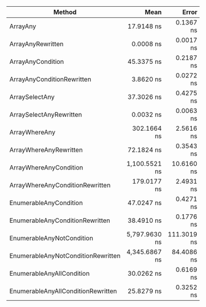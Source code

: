 |                             Method |          Mean |       Error |      StdDev |        Median |
|----------------------------------- |--------------:|------------:|------------:|--------------:|
|                           ArrayAny |    17.9148 ns |   0.1367 ns |   0.1212 ns |    17.9176 ns |
|                  ArrayAnyRewritten |     0.0008 ns |   0.0017 ns |   0.0015 ns |     0.0000 ns | x18000
|                  ArrayAnyCondition |    45.3375 ns |   0.2187 ns |   0.1939 ns |    45.3326 ns |
|         ArrayAnyConditionRewritten |     3.8620 ns |   0.0272 ns |   0.0254 ns |     3.8663 ns | x15
|                     ArraySelectAny |    37.3026 ns |   0.4275 ns |   0.3789 ns |    37.2523 ns |
|            ArraySelectAnyRewritten |     0.0032 ns |   0.0063 ns |   0.0059 ns |     0.0000 ns | x10000
|                      ArrayWhereAny |   302.1664 ns |   2.5616 ns |   2.2708 ns |   302.9268 ns |
|             ArrayWhereAnyRewritten |    72.1824 ns |   0.3543 ns |   0.3314 ns |    72.2818 ns | x4
|             ArrayWhereAnyCondition | 1,100.5521 ns |  10.6160 ns |   9.9302 ns | 1,101.5743 ns |
|    ArrayWhereAnyConditionRewritten |   179.0177 ns |   2.4931 ns |   2.3321 ns |   178.0964 ns | x7
|             EnumerableAnyCondition |    47.0247 ns |   0.4271 ns |   0.3995 ns |    46.8764 ns |
|    EnumerableAnyConditionRewritten |    38.4910 ns |   0.1776 ns |   0.1661 ns |    38.4692 ns | x1.3
|          EnumerableAnyNotCondition | 5,797.9630 ns | 111.3019 ns | 140.7613 ns | 5,830.4592 ns |
| EnumerableAnyNotConditionRewritten | 4,345.6867 ns |  84.4086 ns |  86.6814 ns | 4,334.8381 ns | x1.25
|          EnumerableAnyAllCondition |    30.0262 ns |   0.6169 ns |   0.5770 ns |    30.1398 ns |
| EnumerableAnyAllConditionRewritten |    25.8279 ns |   0.3252 ns |   0.3042 ns |    25.8026 ns | x1.2